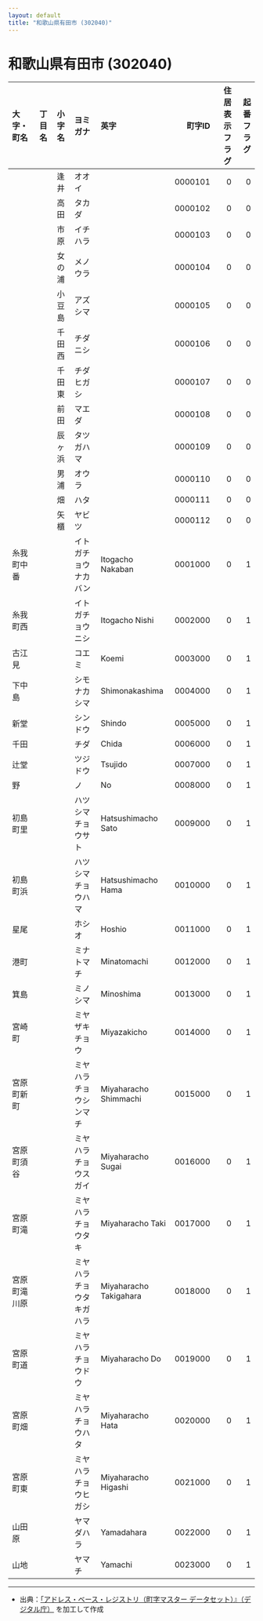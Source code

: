 ```yaml
---
layout: default
title: "和歌山県有田市 (302040)"
---
```


# 和歌山県有田市 (302040)

| 大字・町名 | 丁目名 | 小字名 | ヨミガナ | 英字 | 町字ID | 住居表示フラグ | 起番フラグ |
|:--------|:------|:------|:-----------------|:---------------------|--------:|----------:|--------:|
|  |  | 逢井 | オオイ |  | 0000101 | 0 | 0 |
|  |  | 高田 | タカダ |  | 0000102 | 0 | 0 |
|  |  | 市原 | イチハラ |  | 0000103 | 0 | 0 |
|  |  | 女の浦 | メノウラ |  | 0000104 | 0 | 0 |
|  |  | 小豆島 | アズシマ |  | 0000105 | 0 | 0 |
|  |  | 千田西 | チダニシ |  | 0000106 | 0 | 0 |
|  |  | 千田東 | チダヒガシ |  | 0000107 | 0 | 0 |
|  |  | 前田 | マエダ |  | 0000108 | 0 | 0 |
|  |  | 辰ヶ浜 | タツガハマ |  | 0000109 | 0 | 0 |
|  |  | 男浦 | オウラ |  | 0000110 | 0 | 0 |
|  |  | 畑 | ハタ |  | 0000111 | 0 | 0 |
|  |  | 矢櫃 | ヤビツ |  | 0000112 | 0 | 0 |
| 糸我町中番 |  |  | イトガチョウナカバン | Itogacho Nakaban | 0001000 | 0 | 1 |
| 糸我町西 |  |  | イトガチョウニシ | Itogacho Nishi | 0002000 | 0 | 1 |
| 古江見 |  |  | コエミ | Koemi | 0003000 | 0 | 1 |
| 下中島 |  |  | シモナカシマ | Shimonakashima | 0004000 | 0 | 1 |
| 新堂 |  |  | シンドウ | Shindo | 0005000 | 0 | 1 |
| 千田 |  |  | チダ | Chida | 0006000 | 0 | 1 |
| 辻堂 |  |  | ツジドウ | Tsujido | 0007000 | 0 | 1 |
| 野 |  |  | ノ | No | 0008000 | 0 | 1 |
| 初島町里 |  |  | ハツシマチョウサト | Hatsushimacho Sato | 0009000 | 0 | 1 |
| 初島町浜 |  |  | ハツシマチョウハマ | Hatsushimacho Hama | 0010000 | 0 | 1 |
| 星尾 |  |  | ホシオ | Hoshio | 0011000 | 0 | 1 |
| 港町 |  |  | ミナトマチ | Minatomachi | 0012000 | 0 | 1 |
| 箕島 |  |  | ミノシマ | Minoshima | 0013000 | 0 | 1 |
| 宮崎町 |  |  | ミヤザキチョウ | Miyazakicho | 0014000 | 0 | 1 |
| 宮原町新町 |  |  | ミヤハラチョウシンマチ | Miyaharacho Shimmachi | 0015000 | 0 | 1 |
| 宮原町須谷 |  |  | ミヤハラチョウスガイ | Miyaharacho Sugai | 0016000 | 0 | 1 |
| 宮原町滝 |  |  | ミヤハラチョウタキ | Miyaharacho Taki | 0017000 | 0 | 1 |
| 宮原町滝川原 |  |  | ミヤハラチョウタキガハラ | Miyaharacho Takigahara | 0018000 | 0 | 1 |
| 宮原町道 |  |  | ミヤハラチョウドウ | Miyaharacho Do | 0019000 | 0 | 1 |
| 宮原町畑 |  |  | ミヤハラチョウハタ | Miyaharacho Hata | 0020000 | 0 | 1 |
| 宮原町東 |  |  | ミヤハラチョウヒガシ | Miyaharacho Higashi | 0021000 | 0 | 1 |
| 山田原 |  |  | ヤマダハラ | Yamadahara | 0022000 | 0 | 1 |
| 山地 |  |  | ヤマチ | Yamachi | 0023000 | 0 | 1 |

---

- 出典：[「アドレス・ベース・レジストリ（町字マスター データセット）』（デジタル庁）](https://www.digital.go.jp/policies/base_registry_address/) を加工して作成